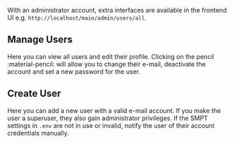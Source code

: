 With an administrator account, extra interfaces are available in the frontend UI e.g. `http://localhost/main/admin/users/all`.

## Manage Users

Here you can view all users and edit their profile. Clicking on the pencil :material-pencil: will allow you to change their e-mail, deactivate the account and set a new password for the user.

## Create User

Here you can add a new user with a valid e-mail account. If you make the user a superuser, they also gain administrator privileges. If the SMPT settings in `.env` are not in use or invalid, notify the user of their account credentials manually.
